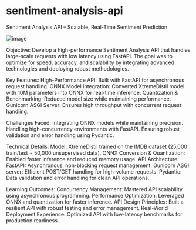 # sentiment-analysis-api

Sentiment Analysis API – Scalable, Real-Time Sentiment Prediction

![image](https://github.com/user-attachments/assets/95d75b6f-ae10-409a-af6c-8e69d0901471)


Objective:
Develop a high-performance Sentiment Analysis API that handles large-scale requests with low latency using FastAPI. The goal was to optimize for speed, accuracy, and scalability by integrating advanced technologies and deploying robust methodologies.

Key Features:
High-Performance API: Built with FastAPI for asynchronous request handling.
ONNX Model Integration: Converted XtremeDistil model with 10M parameters into ONNX for real-time inference.
Quantization & Benchmarking: Reduced model size while maintaining performance.
Gunicorn ASGI Server: Ensures high throughput with concurrent request handling.

Challenges Faced:
Integrating ONNX models while maintaining precision.
Handling high-concurrency environments with FastAPI.
Ensuring robust validation and error handling using Pydantic.

Technical Details:
Model: XtremeDistil trained on the IMDB dataset (25,000 train/test + 50,000 unsupervised data).
ONNX Conversion & Quantization: Enabled faster inference and reduced memory usage.
API Architecture:
FastAPI: Asynchronous, non-blocking request management.
Gunicorn ASGI server: Efficient POST/GET handling for high-volume requests.
Pydantic: Data validation and error handling for clean API operations.

Learning Outcomes:
Concurrency Management: Mastered API scalability using asynchronous programming.
Performance Optimization: Leveraged ONNX and quantization for faster inference.
API Design Principles: Built a resilient API with robust testing and error management.
Real-World Deployment Experience: Optimized API with low-latency benchmarks for production readiness.

